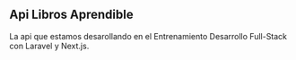 ## Api Libros Aprendible

La api que estamos desarollando en el Entrenamiento Desarrollo Full-Stack con Laravel y Next.js.
